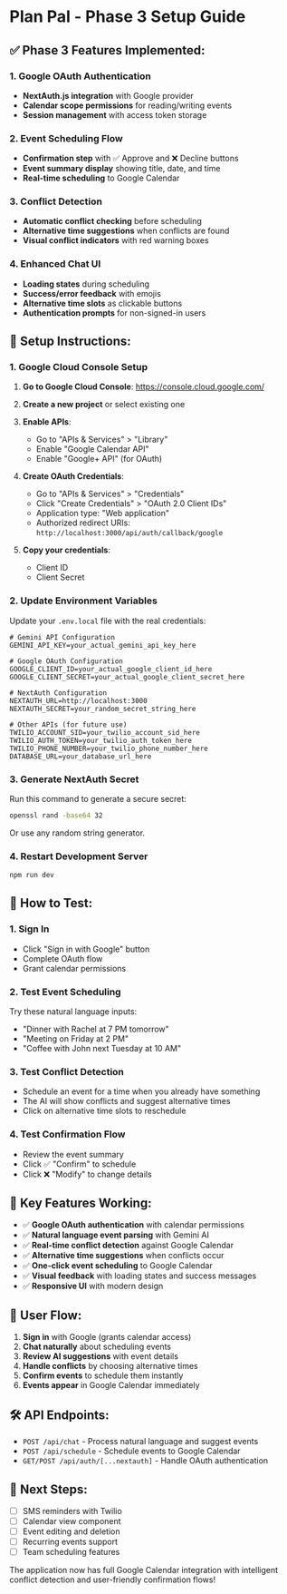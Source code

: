 # Plan Pal - Phase 3 Setup Guide

## ✅ **Phase 3 Features Implemented:**

### **1. Google OAuth Authentication**
- **NextAuth.js integration** with Google provider
- **Calendar scope permissions** for reading/writing events
- **Session management** with access token storage

### **2. Event Scheduling Flow**
- **Confirmation step** with ✅ Approve and ❌ Decline buttons
- **Event summary display** showing title, date, and time
- **Real-time scheduling** to Google Calendar

### **3. Conflict Detection**
- **Automatic conflict checking** before scheduling
- **Alternative time suggestions** when conflicts are found
- **Visual conflict indicators** with red warning boxes

### **4. Enhanced Chat UI**
- **Loading states** during scheduling
- **Success/error feedback** with emojis
- **Alternative time slots** as clickable buttons
- **Authentication prompts** for non-signed-in users

## 🔧 **Setup Instructions:**

### **1. Google Cloud Console Setup**

1. **Go to Google Cloud Console**: https://console.cloud.google.com/
2. **Create a new project** or select existing one
3. **Enable APIs**:
   - Go to "APIs & Services" > "Library"
   - Enable "Google Calendar API"
   - Enable "Google+ API" (for OAuth)

4. **Create OAuth Credentials**:
   - Go to "APIs & Services" > "Credentials"
   - Click "Create Credentials" > "OAuth 2.0 Client IDs"
   - Application type: "Web application"
   - Authorized redirect URIs: `http://localhost:3000/api/auth/callback/google`

5. **Copy your credentials**:
   - Client ID
   - Client Secret

### **2. Update Environment Variables**

Update your `.env.local` file with the real credentials:

```env
# Gemini API Configuration
GEMINI_API_KEY=your_actual_gemini_api_key_here

# Google OAuth Configuration
GOOGLE_CLIENT_ID=your_actual_google_client_id_here
GOOGLE_CLIENT_SECRET=your_actual_google_client_secret_here

# NextAuth Configuration
NEXTAUTH_URL=http://localhost:3000
NEXTAUTH_SECRET=your_random_secret_string_here

# Other APIs (for future use)
TWILIO_ACCOUNT_SID=your_twilio_account_sid_here
TWILIO_AUTH_TOKEN=your_twilio_auth_token_here
TWILIO_PHONE_NUMBER=your_twilio_phone_number_here
DATABASE_URL=your_database_url_here
```

### **3. Generate NextAuth Secret**

Run this command to generate a secure secret:

```bash
openssl rand -base64 32
```

Or use any random string generator.

### **4. Restart Development Server**

```bash
npm run dev
```

## 🚀 **How to Test:**

### **1. Sign In**
- Click "Sign in with Google" button
- Complete OAuth flow
- Grant calendar permissions

### **2. Test Event Scheduling**
Try these natural language inputs:
- "Dinner with Rachel at 7 PM tomorrow"
- "Meeting on Friday at 2 PM"
- "Coffee with John next Tuesday at 10 AM"

### **3. Test Conflict Detection**
- Schedule an event for a time when you already have something
- The AI will show conflicts and suggest alternative times
- Click on alternative time slots to reschedule

### **4. Test Confirmation Flow**
- Review the event summary
- Click ✅ "Confirm" to schedule
- Click ❌ "Modify" to change details

## 🎯 **Key Features Working:**

- ✅ **Google OAuth authentication** with calendar permissions
- ✅ **Natural language event parsing** with Gemini AI
- ✅ **Real-time conflict detection** against Google Calendar
- ✅ **Alternative time suggestions** when conflicts occur
- ✅ **One-click event scheduling** to Google Calendar
- ✅ **Visual feedback** with loading states and success messages
- ✅ **Responsive UI** with modern design

## 🔄 **User Flow:**

1. **Sign in** with Google (grants calendar access)
2. **Chat naturally** about scheduling events
3. **Review AI suggestions** with event details
4. **Handle conflicts** by choosing alternative times
5. **Confirm events** to schedule them instantly
6. **Events appear** in Google Calendar immediately

## 🛠 **API Endpoints:**

- `POST /api/chat` - Process natural language and suggest events
- `POST /api/schedule` - Schedule events to Google Calendar
- `GET/POST /api/auth/[...nextauth]` - Handle OAuth authentication

## 📱 **Next Steps:**

- [ ] SMS reminders with Twilio
- [ ] Calendar view component
- [ ] Event editing and deletion
- [ ] Recurring events support
- [ ] Team scheduling features

The application now has full Google Calendar integration with intelligent conflict detection and user-friendly confirmation flows!
